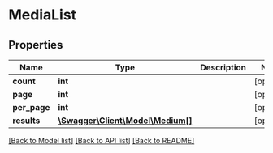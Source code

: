 # MediaList

## Properties
Name | Type | Description | Notes
------------ | ------------- | ------------- | -------------
**count** | **int** |  | [optional] 
**page** | **int** |  | [optional] 
**per_page** | **int** |  | [optional] 
**results** | [**\Swagger\Client\Model\Medium[]**](Medium.md) |  | [optional] 

[[Back to Model list]](../README.md#documentation-for-models) [[Back to API list]](../README.md#documentation-for-api-endpoints) [[Back to README]](../README.md)



